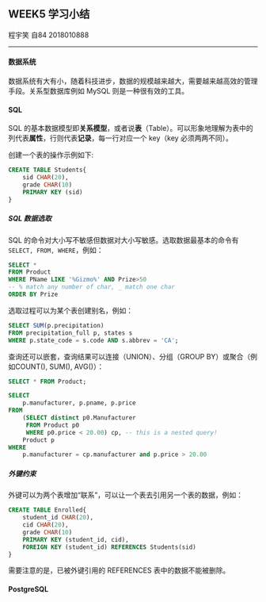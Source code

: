 ## WEEK5 学习小结
程宇笑 自84 2018010888

---

#### 数据系统

数据系统有大有小，随着科技进步，数据的规模越来越大，需要越来越高效的管理手段。关系型数据库例如 MySQL 则是一种很有效的工具。

#### SQL

SQL 的基本数据模型即**关系模型**，或者说**表**（Table）。可以形象地理解为表中的列代表**属性**，行则代表**记录**，每一行对应一个 key（key 必须两两不同）。

创建一个表的操作示例如下:

```SQL
CREATE TABLE Students{
    sid CHAR(20),
    grade CHAR(10)
    PRIMARY KEY (sid)
}
```

##### SQL 数据选取

SQL 的命令对大小写不敏感但数据对大小写敏感。选取数据最基本的命令有 ```SELECT, FROM, WHERE```，例如：

```SQL
SELECT *
FROM Product
WHERE PName LIKE '%Gizmo%' AND Prize>50
-- % match any number of char, _ match one char
ORDER BY Prize
```

选取过程可以为某个表创建别名，例如：

```SQL
SELECT SUM(p.precipitation) 
FROM precipitation_full p, states s 
WHERE p.state_code = s.code AND s.abbrev = 'CA';
```

查询还可以嵌套，查询结果可以连接（UNION）、分组（GROUP BY）或聚合（例如COUNT(), SUM(), AVG()）：

```SQL
SELECT * FROM Product;

SELECT
    p.manufacturer, p.pname, p.price
FROM 
    (SELECT distinct p0.Manufacturer
     FROM Product p0
     WHERE p0.price < 20.00) cp, -- this is a nested query!
    Product p
WHERE 
    p.manufacturer = cp.manufacturer and p.price > 20.00
```

##### 外键约束

外键可以为两个表增加“联系”，可以让一个表去引用另一个表的数据，例如：

```SQL
CREATE TABLE Enrolled{
    student_id CHAR(20),
    cid CHAR(20),
    grade CHAR(10)
    PRIMARY KEY (student_id, cid),
    FOREIGN KEY (student_id) REFERENCES Students(sid)
}
```

需要注意的是，已被外键引用的 REFERENCES 表中的数据不能被删除。

#### PostgreSQL

